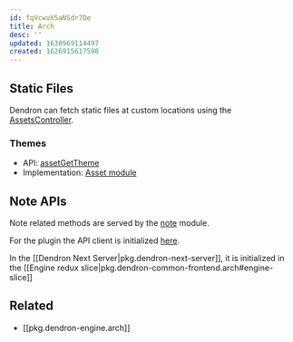 ```yaml
---
id: fqVcwvX5aNSdr7De
title: Arch
desc: ''
updated: 1630969114497
created: 1626915617598
---
```


## Static Files

Dendron can fetch static files at custom locations using the [AssetsController](https://github.com/dendronhq/dendron/blob/fe83a99d11feffb0c588a5ae3b23b73b6283c851/packages/api-server/src/modules/assets.ts#L17-L17).

### Themes
- API: [assetGetTheme](https://github.com/dendronhq/dendron/blob/16b0e5c59e3ee11530199b5c9a11a58f05e14a93/packages/common-all/src/api.ts#L335-L335)
- Implementation: [Asset module](https://github.com/dendronhq/dendron/blob/1da7714f50acbba312a7e2e7a497f9e53920c96f/packages/api-server/src/routes/assets.ts#L22-L22)

## Note APIs

Note related methods are served by the [note](https://github.com/dendronhq/dendron/blob/260f6ca44425444963e99117fb47c8ed68d02d5e/packages/api-server/src/modules/notes/index.ts#L26-L26) module. 

For the plugin the API client is initialized [here](https://github.com/dendronhq/dendron/blob/1da7714f50acbba312a7e2e7a497f9e53920c96f/packages/plugin-core/src/services/EngineAPIService.ts#L33-L33).

In the [[Dendron Next Server|pkg.dendron-next-server]], it is initialized in the [[Engine redux slice|pkg.dendron-common-frontend.arch#engine-slice]]


## Related

- [[pkg.dendron-engine.arch]]